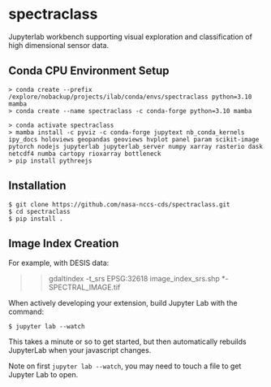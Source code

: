 spectraclass
===============================

Jupyterlab workbench supporting visual exploration and classification of high dimensional sensor data.

Conda CPU Environment Setup
---------------

    > conda create --prefix /explore/nobackup/projects/ilab/conda/envs/spectraclass python=3.10 mamba
    > conda create --name spectraclass -c conda-forge python=3.10 mamba

    > conda activate spectraclass
    > mamba install -c pyviz -c conda-forge jupytext nb_conda_kernels ipy_docs holoviews geopandas geoviews hvplot panel param scikit-image pytorch nodejs jupyterlab jupyterlab_server numpy xarray rasterio dask netcdf4 numba cartopy rioxarray bottleneck  
    > pip install pythreejs

Installation
------------

    $ git clone https://github.com/nasa-nccs-cds/spectraclass.git
    $ cd spectraclass
    $ pip install .

Image Index Creation
--------------------

For example, with DESIS data:

>> gdaltindex -t_srs EPSG:32618 image_index_srs.shp *-SPECTRAL_IMAGE.tif

When actively developing your extension, build Jupyter Lab with the command:

    $ jupyter lab --watch

This takes a minute or so to get started, but then automatically rebuilds JupyterLab when your javascript changes.

Note on first `jupyter lab --watch`, you may need to touch a file to get Jupyter Lab to open.

